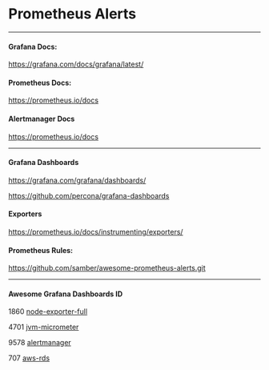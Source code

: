 # Prometheus Alerts

------

#### Grafana Docs:
https://grafana.com/docs/grafana/latest/
#### Prometheus Docs:
https://prometheus.io/docs
#### Alertmanager Docs
https://prometheus.io/docs

-------

#### Grafana Dashboards
https://grafana.com/grafana/dashboards/

https://github.com/percona/grafana-dashboards
#### Exporters
https://prometheus.io/docs/instrumenting/exporters/
#### Prometheus Rules:
https://github.com/samber/awesome-prometheus-alerts.git

--------
#### Awesome Grafana Dashboards ID

1860 [node-exporter-full](https://grafana.com/grafana/dashboards/1860-node-exporter-full/)

4701 [jvm-micrometer](https://grafana.com/grafana/dashboards/4701-jvm-micrometer/)

9578 [alertmanager](https://grafana.com/grafana/dashboards/9578-alertmanager/)

 707 [aws-rds](https://grafana.com/grafana/dashboards/707-aws-rds/)

